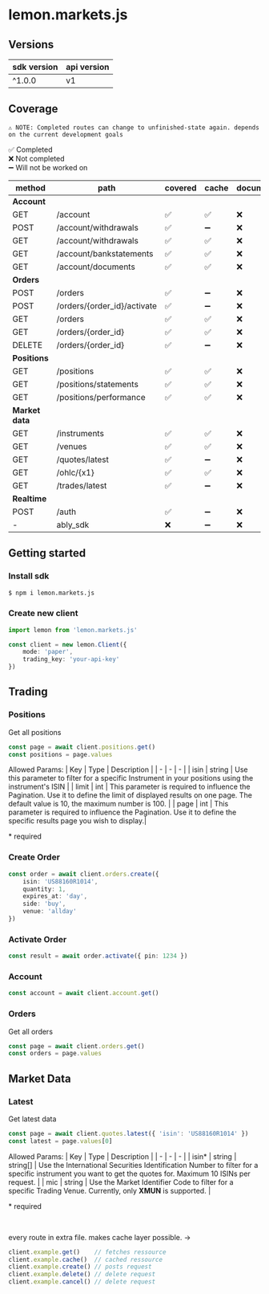 # lemon.markets.js

## Versions
| sdk version | api version |
| - | - |
| ^1.0.0 | v1 |

## Coverage

`⚠ NOTE: Completed routes can change to unfinished-state again. depends on the current development goals` <br/>

✅ Completed <br/>
❌ Not completed <br/>
➖ Will not be worked on <br/>

| method | path | covered | cache | documentation |  
| - | - | - | - | - | 
| <b>Account</b> | | | | |
| GET | /account | ✅ | ✅ | ❌ |
| POST | /account/withdrawals | ✅ | ➖ | ❌ |
| GET | /account/withdrawals | ✅ | ✅ | ❌ |
| GET | /account/bankstatements | ✅ | ✅ | ❌ |
| GET | /account/documents | ✅ | ✅ | ❌ |
| <b>Orders</b> | | | | |
| POST | /orders | ✅ | ➖ | ❌ |
| POST | /orders/{order_id}/activate | ✅ | ➖ | ❌ |
| GET | /orders | ✅ | ✅ | ❌ |
| GET | /orders/{order_id} | ✅ | ✅ | ❌ |
| DELETE | /orders/{order_id} | ✅ | ➖ | ❌ |
| <b>Positions</b> | | |
| GET | /positions | ✅ | ✅ | ❌ |
| GET | /positions/statements | ✅ | ✅ | ❌ |
| GET | /positions/performance | ✅ | ✅ | ❌ |
| <b>Market data</b> | | | | |
| GET | /instruments | ✅ | ✅ | ❌ |
| GET | /venues | ✅ | ✅ | ❌ |
| GET | /quotes/latest | ✅ | ➖ | ❌ |
| GET | /ohlc/{x1} | ✅ | ✅ | ❌ |
| GET | /trades/latest | ✅ | ➖ | ❌ |
| <b>Realtime</b> | | | | |
| POST | /auth | ✅ | ➖ | ❌ |
| - | ably_sdk | ❌ |  ➖ | ❌ |

## Getting started

### Install sdk
```sh
$ npm i lemon.markets.js
```

### Create new client
```ts
import lemon from 'lemon.markets.js'

const client = new lemon.Client({
    mode: 'paper',
    trading_key: 'your-api-key'
})
```

## Trading
### Positions
Get all positions
```ts
const page = await client.positions.get()
const positions = page.values
```

Allowed Params:
| Key | Type | Description |
| - | - | - |
| isin | string | Use this parameter to filter for a specific Instrument in your positions using the instrument's ISIN |
| limit | int | This parameter is required to influence the Pagination. Use it to define the limit of displayed results on one page. The default value is 10, the maximum number is 100. |
| page | int | This parameter is required to influence the Pagination. Use it to define the specific results page you wish to display.|

<span color='red'>* required</span>

### Create Order
```ts
const order = await client.orders.create({
    isin: 'US88160R1014',
    quantity: 1,
    expires_at: 'day',
    side: 'buy',
    venue: 'allday'
})
```

### Activate Order
```ts
const result = await order.activate({ pin: 1234 })
```

### Account
```ts
const account = await client.account.get()
```

### Orders
Get all orders
```ts
const page = await client.orders.get()
const orders = page.values
```

## Market Data

### Latest
Get latest data
```ts
const page = await client.quotes.latest({ 'isin': 'US88160R1014' })
const latest = page.values[0]
```

Allowed Params:
| Key | Type | Description |
| - | - | - |
| isin<span color='red'>*</span> | string \| string[] | Use the International Securities Identification Number to filter for a specific instrument you want to get the quotes for. Maximum 10 ISINs per request. |
| mic | string | Use the Market Identifier Code to filter for a specific Trading Venue. Currently, only <b>XMUN</b> is supported. |

<span color='red'>* required</span>

<br/>

every route in extra file. makes cache layer possible. ->
```js
client.example.get()    // fetches ressource
client.example.cache()  // cached ressource
client.example.create() // posts request
client.example.delete() // delete request
client.example.cancel() // delete request
```